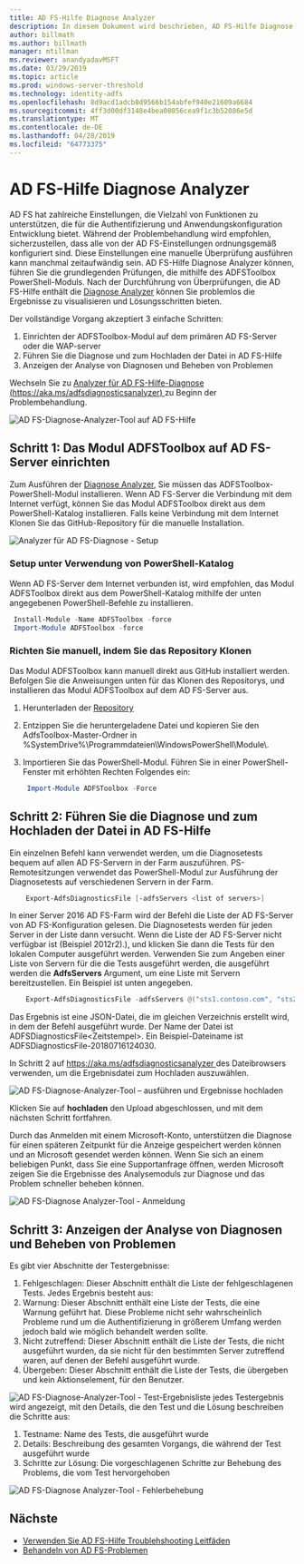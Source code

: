 ```yaml
---
title: AD FS-Hilfe Diagnose Analyzer
description: In diesem Dokument wird beschrieben, AD FS-Hilfe Diagnose Analyzer aus, und wie sie die grundlegende ausführen kann überprüft mit AD FS-Diagnose-PowerShell-Modul.
author: billmath
ms.author: billmath
manager: mtillman
ms.reviewer: anandyadavMSFT
ms.date: 03/29/2019
ms.topic: article
ms.prod: windows-server-threshold
ms.technology: identity-adfs
ms.openlocfilehash: 8d9acd1adcb8d9566b154abfef940e21609a6684
ms.sourcegitcommit: 4ff3d00df3148e4bea08056cea9f1c3b52086e5d
ms.translationtype: MT
ms.contentlocale: de-DE
ms.lasthandoff: 04/28/2019
ms.locfileid: "64773375"
---
```

# <a name="ad-fs-help-diagnostics-analyzer"></a>AD FS-Hilfe Diagnose Analyzer

AD FS hat zahlreiche Einstellungen, die Vielzahl von Funktionen zu unterstützen, die für die Authentifizierung und Anwendungskonfiguration Entwicklung bietet. Während der Problembehandlung wird empfohlen, sicherzustellen, dass alle von der AD FS-Einstellungen ordnungsgemäß konfiguriert sind. Diese Einstellungen eine manuelle Überprüfung ausführen kann manchmal zeitaufwändig sein. AD FS-Hilfe Diagnose Analyzer können, führen Sie die grundlegenden Prüfungen, die mithilfe des ADFSToolbox PowerShell-Moduls. Nach der Durchführung von Überprüfungen, die AD FS-Hilfe enthält die [Diagnose Analyzer](https://aka.ms/adfsdiagnosticsanalyzer) können Sie problemlos die Ergebnisse zu visualisieren und Lösungsschritten bieten.

Der vollständige Vorgang akzeptiert 3 einfache Schritten:

1. Einrichten der ADFSToolbox-Modul auf dem primären AD FS-Server oder die WAP-server
2. Führen Sie die Diagnose und zum Hochladen der Datei in AD FS-Hilfe
3. Anzeigen der Analyse von Diagnosen und Beheben von Problemen

Wechseln Sie zu [Analyzer für AD FS-Hilfe-Diagnose (https://aka.ms/adfsdiagnosticsanalyzer) ](https://aka.ms/adfsdiagnosticsanalyzer) zu Beginn der Problembehandlung.

![AD FS-Diagnose-Analyzer-Tool auf AD FS-Hilfe](media/ad-fs-diagonostics-analyzer/home.png)

## <a name="step-1-setup-the-adfstoolbox-module-on-ad-fs-server"></a>Schritt 1: Das Modul ADFSToolbox auf AD FS-Server einrichten

Zum Ausführen der [Diagnose Analyzer](https://aka.ms/adfsdiagnosticsanalyzer), Sie müssen das ADFSToolbox-PowerShell-Modul installieren. Wenn AD FS-Server die Verbindung mit dem Internet verfügt, können Sie das Modul ADFSToolbox direkt aus dem PowerShell-Katalog installieren. Falls keine Verbindung mit dem Internet Klonen Sie das GitHub-Repository für die manuelle Installation.

![Analyzer für AD FS-Diagnose - Setup](media/ad-fs-diagonostics-analyzer/step1.png)

### <a name="setup-using-powershell-gallery"></a>Setup unter Verwendung von PowerShell-Katalog

Wenn AD FS-Server dem Internet verbunden ist, wird empfohlen, das Modul ADFSToolbox direkt aus dem PowerShell-Katalog mithilfe der unten angegebenen PowerShell-Befehle zu installieren.

   ```powershell
    Install-Module -Name ADFSToolbox -force
    Import-Module ADFSToolbox -force
   ```
### <a name="setup-manually-by-cloning-the-repository"></a>Richten Sie manuell, indem Sie das Repository Klonen

Das Modul ADFSToolbox kann manuell direkt aus GitHub installiert werden. Befolgen Sie die Anweisungen unten für das Klonen des Repositorys, und installieren das Modul ADFSToolbox auf dem AD FS-Server aus.

1. Herunterladen der [Repository](https://github.com/Microsoft/adfsToolbox/archive/master.zip)
2. Entzippen Sie die heruntergeladene Datei und kopieren Sie den AdfsToolbox-Master-Ordner in %SystemDrive%\\Programmdateien\\WindowsPowerShell\\Module\\.
3. Importieren Sie das PowerShell-Modul. Führen Sie in einer PowerShell-Fenster mit erhöhten Rechten Folgendes ein:

   ```powershell
    Import-Module ADFSToolbox -Force
   ```

## <a name="step-2-execute-the-diagnostics-and-upload-the-file-to-ad-fs-help"></a>Schritt 2: Führen Sie die Diagnose und zum Hochladen der Datei in AD FS-Hilfe

Ein einzelnen Befehl kann verwendet werden, um die Diagnosetests bequem auf allen AD FS-Servern in der Farm auszuführen. PS-Remotesitzungen verwendet das PowerShell-Modul zur Ausführung der Diagnosetests auf verschiedenen Servern in der Farm.

```powershell
    Export-AdfsDiagnosticsFile [-adfsServers <list of servers>]
```

In einer Server 2016 AD FS-Farm wird der Befehl die Liste der AD FS-Server von AD FS-Konfiguration gelesen. Die Diagnosetests werden für jeden Server in der Liste dann versucht. Wenn die Liste der AD FS-Server nicht verfügbar ist (Beispiel 2012r2).), und klicken Sie dann die Tests für den lokalen Computer ausgeführt werden. Verwenden Sie zum Angeben einer Liste von Servern für die die Tests ausgeführt werden, die ausgeführt werden die **AdfsServers** Argument, um eine Liste mit Servern bereitzustellen. Ein Beispiel ist unten angegeben.

```powershell
    Export-AdfsDiagnosticsFile -adfsServers @("sts1.contoso.com", "sts2.contoso.com", "sts3.contoso.com")
```

Das Ergebnis ist eine JSON-Datei, die im gleichen Verzeichnis erstellt wird, in dem der Befehl ausgeführt wurde. Der Name der Datei ist ADFSDiagnosticsFile\<Zeitstempel\>. Ein Beispiel-Dateiname ist ADFSDiagnosticsFile-20180716124030.

In Schritt 2 auf [ https://aka.ms/adfsdiagnosticsanalyzer ](https://aka.ms/adfsdiagnosticsanalyzer) des Dateibrowsers verwenden, um die Ergebnisdatei zum Hochladen auszuwählen.

![AD FS-Diagnose-Analyzer-Tool – ausführen und Ergebnisse hochladen](media/ad-fs-diagonostics-analyzer/step2.png)

Klicken Sie auf **hochladen** den Upload abgeschlossen, und mit dem nächsten Schritt fortfahren.


Durch das Anmelden mit einem Microsoft-Konto, unterstützen die Diagnose für einen späteren Zeitpunkt für die Anzeige gespeichert werden können und an Microsoft gesendet werden können. Wenn Sie sich an einem beliebigen Punkt, dass Sie eine Supportanfrage öffnen, werden Microsoft zeigen Sie die Ergebnisse des Analysemoduls zur Diagnose und das Problem schneller beheben können.

![AD FS-Diagnose Analyzer-Tool - Anmeldung](media/ad-fs-diagonostics-analyzer/sign_in_step.png)

## <a name="step-3-view-diagnostics-analysis-and-resolve-any-issues"></a>Schritt 3: Anzeigen der Analyse von Diagnosen und Beheben von Problemen

Es gibt vier Abschnitte der Testergebnisse:

1. Fehlgeschlagen: Dieser Abschnitt enthält die Liste der fehlgeschlagenen Tests. Jedes Ergebnis besteht aus:
2. Warnung: Dieser Abschnitt enthält eine Liste der Tests, die eine Warnung geführt hat. Diese Probleme nicht sehr wahrscheinlich Probleme rund um die Authentifizierung in größerem Umfang werden jedoch bald wie möglich behandelt werden sollte.
3. Nicht zutreffend: Dieser Abschnitt enthält die Liste der Tests, die nicht ausgeführt wurden, da sie nicht für den bestimmten Server zutreffend waren, auf denen der Befehl ausgeführt wurde.
4. Übergeben: Dieser Abschnitt enthält die Liste der Tests, die übergeben und kein Aktionselement, für den Benutzer.

![AD FS-Diagnose-Analyzer-Tool - Test-Ergebnisliste](media/ad-fs-diagonostics-analyzer/step3a_v2.png) jedes Testergebnis wird angezeigt, mit den Details, die den Test und die Lösung beschreiben die Schritte aus:

1. Testname: Name des Tests, die ausgeführt wurde
2. Details: Beschreibung des gesamten Vorgangs, die während der Test ausgeführt wurde
3. Schritte zur Lösung: Die vorgeschlagenen Schritte zur Behebung des Problems, die vom Test hervorgehoben

![AD FS-Diagnose Analyzer-Tool - Fehlerbehebung](media/ad-fs-diagonostics-analyzer/step3b_v2.png)

## <a name="next"></a>Nächste

- [Verwenden Sie AD FS-Hilfe Troublehshooting Leitfäden](https://aka.ms/adfshelp/troubleshooting )
- [Behandeln von AD FS-Problemen](ad-fs-tshoot-overview.md)
